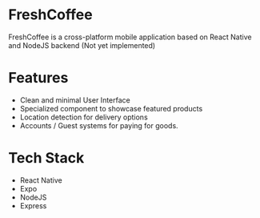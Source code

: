 # FreshCoffee
FreshCoffee is a cross-platform mobile application based on React Native and NodeJS backend (Not yet implemented)
# Features
- Clean and minimal User Interface
- Specialized component to showcase featured products
- Location detection for delivery options
- Accounts / Guest systems for paying for goods.
# Tech Stack
- React Native
- Expo
- NodeJS
- Express
